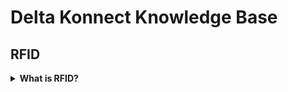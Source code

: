 # Delta Konnect Knowledge Base

## RFID

<details>
  <summary><b>What is RFID?</b></summary>
  
  RFID can be seen as a modern barcode alternative. Because it's not based on optics but microwaves, you don't need direct line of sight. Reads are recognized up to 6 meters and 200 reads/second are possible. The technology (RFID @UHF band 920MHz) was introduced around 2005, but only now the tag costs fell under a critical price of $0.10 per tag. That's enough to make it interesting for thousands of companies that found it too expensive before.

</details>
